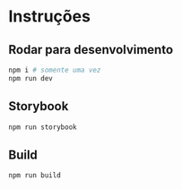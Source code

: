 # Instruções

## Rodar para desenvolvimento

```bash
npm i # somente uma vez
npm run dev
```
## Storybook
```bash
npm run storybook
```

## Build
```bash
npm run build
```
